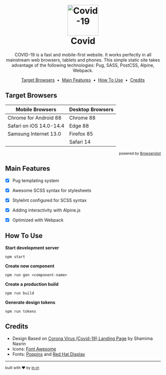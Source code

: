 <h1 align="center">
  <br>
  <a href="https://corona-virus.vercel.app"><img src="https://user-images.githubusercontent.com/8797432/111675239-f6c5dc00-882d-11eb-9b59-0e97dcce2fa9.png" alt="Covid-19" title="Covid-19" width="100" height="100"></a>
  <br>
  Covid
  <br>
</h1>

<p align="center">COVID-19 is a fast and mobile-first website. It works perfectly in all mainstream web browsers, tablets and phones. This simple static site takes advantage of the following technologies: Pug, SASS, PostCSS, Alpine, Webpack.</p>

<p align="center">
	<a href="#target-browsers">Target Browsers</a>
	&nbsp;•&nbsp;
	<a href="#main-features">Main Features</a>
	&nbsp;•&nbsp;
	<a href="#how-to-use">How To Use</a>
	&nbsp;•&nbsp;
	<a href="#credits">Credits</a>
</p>

## Target Browsers

| Mobile Browsers | Desktop Browsers |
| --- | --- |
|Chrome for Android 88 | Chrome 88|
|Safari on iOS 14.0-14.4 | Edge 88|
|Samsung Internet 13.0 | Firefox 85|
| | Safari 14|


<p align="right">
	<small>powered by <a href="https://github.com/browserslist/browserslist" title="Browserslist">Browserslist</a></small>
</p>


## Main Features

- [x] Pug templating system
- [x] Awesome SCSS syntax for stylesheets
- [x] Stylelint configured for SCSS syntax
- [x] Adding interactivity with Alpine.js
- [x] Optimized with Webpack


## How To Use

**Start development server**

```shell
npm start
```

**Create new component**

```shell
npm run gen <component-name>
```

**Create a production build**

```shell
npm run build
```

**Generate design tokens**

```shell
npm run tokens
```


## Credits

- Design Based on [Corona Virus (Covid-19) Landing Page](https://dribbble.com/shots/10847300-Corona-Virus-Covid-19-Landing-Page) by Shamima Nasrin
- Icons: [Font Awesome](https://github.com/FortAwesome/Font-Awesome)
- Fonts: [Poppins](https://fonts.google.com/specimen/Poppins?preview.text_type=custom#about) and [Red Hat Display](https://fonts.google.com/specimen/Red+Hat+Display?preview.text_type=custom#about)
---

<sub>built with ❤︎ by <a href="https://github.com/in-in">in-in</a></sub>
